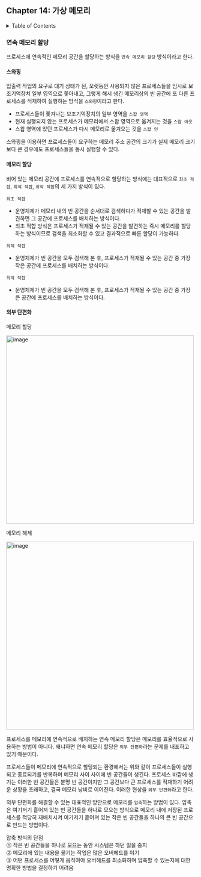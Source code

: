 <!--
bold 처리
** **

js 코드 작성
```js

```

링크
[보여질 단어](URL 주소)

형광펜 처리
` `

글자색
<span style="color:red"> </span>
-->

## Chapter 14: 가상 메모리

<details>
<summary>Table of Contents</summary>

- 연속 메모리 할당[:link:](#연속-메모리-할당)
  - 스와핑[:link:](#스와핑)
  - 메모리 할당[:link:](#메모리-할당)
  - 외부 단편화[:link:](#외부-단편화)
  </details>

### 연속 메모리 할당

프로세스에 연속적인 메모리 공간을 할당하는 방식을 `연속 메모리 할당` 방식이라고 한다.

#### 스와핑

입출력 작업의 요구로 대기 상태가 된, 오랫동안 사용되지 않은 프로세스들을 임시로 보조기억장치 일부 영역으로 쫓아내고, 그렇게 해서 생긴 메모리상의 빈 공간에 또 다른 프로세스를 적재하여 실행하는 방식을 `스와핑`이라고 한다.

- 프로세스들이 쫓겨나는 보조기억장치의 일부 영역을 `스왑 영역`
- 현재 실행되지 않는 프로세스가 메모리에서 스왑 영역으로 옮겨지는 것을 `스왑 아웃`
- 스왑 영역에 있던 프로세스가 다시 메모리로 옮겨오는 것을 `스왑 인`

스와핑을 이용하면 프로세스들이 요구하는 메모리 주소 공간의 크기가 실제 메모리 크기보다 큰 경우에도 프로세스들을 동시 실행할 수 있다.

#### 메모리 할당

비어 있는 메모리 공간에 프로세스를 연속적으로 할당하는 방식에는 대표적으로 `최초 적합`, `최적 적합`, `최악 적합`의 세 가지 방식이 있다.

`최초 적합`

- 운영체제가 메모리 내의 빈 공간을 순서대로 검색하다가 적재할 수 있는 공간을 발견하면 그 공간에 프로세스를 배치하는 방식이다.
- 최초 적합 방식은 프로세스가 적재될 수 있는 공간을 발견하는 즉시 메모리를 할당하는 방식이므로 검색을 최소화할 수 있고 결과적으로 빠른 할당이 가능하다.

`최적 적합`

- 운영체제가 빈 공간을 모두 검색해 본 후, 프로세스가 적재될 수 있는 공간 중 가장 작은 공간에 프로세스를 배치하는 방식이다.

`최악 적합`

- 운영체제가 빈 공간을 모두 검색해 본 후, 프로세스가 적재될 수 있는 공간 중 가장 큰 공간에 프로세스를 배치하는 방식이다.

#### 외부 단편화

메모리 할당

<img width="500" alt="image" src="https://github.com/SeongHo-C/reading-books-for-programmers/assets/83394485/b3a87056-01ab-4df4-9b5e-0347b54d977c">

메모리 해제

<img width="500" alt="image" src="https://github.com/SeongHo-C/reading-books-for-programmers/assets/83394485/84f6beb8-736f-4f57-93ad-69992e2b99d0">

프로세스를 메모리에 연속적으로 배치하는 연속 메모리 할당은 메모리를 효율적으로 사용하는 방법이 아니다. 왜냐하면 연속 메모리 할당은 `외부 단편화`라는 문제를 내포하고 있기 때문이다.

프로세스들이 메모리에 연속적으로 할당되는 환경에서는 위와 같이 프로세스들이 실행되고 종료되기를 반복하며 메모리 사이 사이에 빈 공간들이 생긴다. 프로세스 바깥에 생기는 이러한 빈 공간들은 분명 빈 공간이지만 그 공간보다 큰 프로세스를 적재하기 어려운 상황을 초래하고, 결국 메모리 낭비로 이어진다. 이러한 현상을 `외부 단편화`라고 한다.

외부 단편화를 해결할 수 있는 대표적인 방안으로 메모리를 `압축`하는 방법이 있다. 압축은 여기저기 흩어져 있는 빈 공간들을 하나로 모으는 방식으로 메모리 내에 저장된 프로세스를 적당히 재배치시켜 여기저기 흩어져 있는 작은 빈 공간들을 하나의 큰 빈 공간으로 만드는 방법이다.

압축 방식의 단점 </br>
⓵ 작은 빈 공간들을 하나로 모으는 동안 시스템은 하던 일을 중지 </br>
⓶ 메모리에 있는 내용을 옮기는 작업은 많은 오버헤드를 야기 </br>
⓷ 어떤 프로세스를 어떻게 움직여야 오버헤드를 최소화하며 압축할 수 있는지에 대한 명확한 방법을 결정하기 어려움
